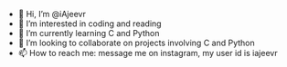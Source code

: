 - 👋 Hi, I’m @iAjeevr
- 👀 I’m interested in coding and reading
- 🌱 I’m currently learning C and Python
- 💞️ I’m looking to collaborate on projects involving C and Python
- 📫 How to reach me: message me on instagram, my user id is iajeevr

<!---
iAjeevr/iAjeevr is a ✨ special ✨ repository because its `README.md` (this file) appears on your GitHub profile.
You can click the Preview link to take a look at your changes.
--->
